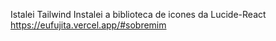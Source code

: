 Istalei Tailwind
Instalei a biblioteca de icones da Lucide-React
https://eufujita.vercel.app/#sobremim